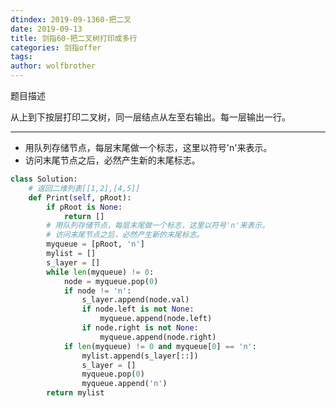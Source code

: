 ```yaml
---
dtindex: 2019-09-1360-把二叉
date: 2019-09-13
title: 剑指60-把二叉树打印成多行
categories: 剑指offer
tags:  
author: wolfbrother  
---
```


题目描述

从上到下按层打印二叉树，同一层结点从左至右输出。每一层输出一行。

-------------------------------

+ 用队列存储节点，每层末尾做一个标志，这里以符号'n'来表示。
+ 访问末尾节点之后，必然产生新的末尾标志。
        
```python
class Solution:
    # 返回二维列表[[1,2],[4,5]]
    def Print(self, pRoot):
        if pRoot is None:
            return []
        # 用队列存储节点，每层末尾做一个标志，这里以符号'n'来表示。
        # 访问末尾节点之后，必然产生新的末尾标志。
        myqueue = [pRoot, 'n']
        mylist = []
        s_layer = []
        while len(myqueue) != 0:
            node = myqueue.pop(0)
            if node != 'n':
                s_layer.append(node.val)
                if node.left is not None:
                    myqueue.append(node.left)
                if node.right is not None:
                    myqueue.append(node.right)
            if len(myqueue) != 0 and myqueue[0] == 'n':
                mylist.append(s_layer[::])
                s_layer = []
                myqueue.pop(0)
                myqueue.append('n')
        return mylist
```

